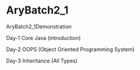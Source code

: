 # AryBatch2_1
AryBatch2_1Demonstration

Day-1
Core Java (introduction)

Day-2
OOPS (Object Oriented Programming System)

Day-3
Inheritance (All Types)
